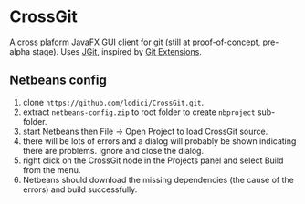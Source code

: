 # CrossGit
A cross plaform JavaFX GUI client for git (still at proof-of-concept, pre-alpha stage). Uses [JGit](https://github.com/eclipse/jgit), inspired by [Git Extensions](https://github.com/gitextensions/gitextensions).

## Netbeans config
1. clone ``https://github.com/lodici/CrossGit.git``.
2. extract ``netbeans-config.zip`` to root folder to create ``nbproject`` sub-folder.
3. start Netbeans then File -> Open Project to load CrossGit source.
4. there will be lots of errors and a dialog will probably be shown indicating there are problems. Ignore and close the dialog.
5. right click on the CrossGit node in the Projects panel and select Build from the menu.
6. Netbeans should download the missing dependencies (the cause of the errors) and build successfully.
